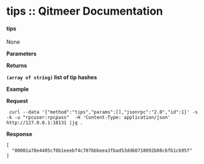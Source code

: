 # tips :: Qitmeer Documentation

#### tips <a href="#tips" id="tips"></a>

None

**Parameters**

**Returns**

**`(array of string)` list of tip hashes**

**Example**

**Request**

```
 curl --data '{"method":"tips","params":[],"jsonrpc":"2.0","id":1}' -s -k -u "rpcuser:rpcpass"  -H 'Content-Type: application/json' http://127.0.0.1:18131 |jq . 
```

**Response**

```
[
  "00001a78e4405cf0b1eeebf4c707bbbeea3fbad53dd60718092b08c6fb1cb95f"
]
```
